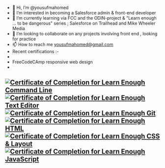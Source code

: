 - 👋 Hi, I’m @yousufmahomed
- 👀 I’m interested in becoming a Salesforce admin & front-end developer
- 🌱 I’m currently learning via FCC and the ODIN-project & "Learn enough ... to be dangerous" series ; Salesforce on Trailhead and Mike Wheeler Media
- 💞️ I’m looking to collaborate on any projects involving front end , looking for practice
- 📫 How to reach me yousufmahomed@gmail.com
- Recent certifications :-
-    
- FreeCodeCAmp responsive web design
- 
<a href="https://www.learnenough.com/certificates/fd21db43"><img src="https://www.learnenough.com/certificates/fd21db43/command-line-tutorial.svg" alt="Certificate of Completion for Learn Enough Command Line"></a><a href="https://www.learnenough.com/certificates/fd21db43"><img src="https://www.learnenough.com/certificates/fd21db43/text-editor-tutorial.svg" alt="Certificate of Completion for Learn Enough Text Editor"></a><a href="https://www.learnenough.com/certificates/fd21db43"><img src="https://www.learnenough.com/certificates/fd21db43/git-tutorial.svg" alt="Certificate of Completion for Learn Enough Git"></a><a href="https://www.learnenough.com/certificates/fd21db43"><img src="https://www.learnenough.com/certificates/fd21db43/html-tutorial.svg" alt="Certificate of Completion for Learn Enough HTML"></a><a href="https://www.learnenough.com/certificates/fd21db43"><img src="https://www.learnenough.com/certificates/fd21db43/css-and-layout-tutorial.svg" alt="Certificate of Completion for Learn Enough CSS &amp; Layout"></a><a href="https://www.learnenough.com/certificates/fd21db43"><img src="https://www.learnenough.com/certificates/fd21db43/javascript-tutorial.svg" alt="Certificate of Completion for Learn Enough JavaScript"></a>   
- 

<!---
yousufmahomed/yousufmahomed is a ✨ special ✨ repository because its `README.md` (this file) appears on your GitHub profile.
You can click the Preview link to take a look at your changes.
--->
